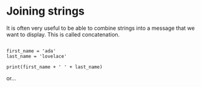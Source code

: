 ---
---

# Joining strings

It is often very useful to be able to combine strings into a message that we want to display. This is called concatenation.

~~~

first_name = 'ada'
last_name = 'lovelace'

print(first_name + ' ' + last_name)

~~~

or...
